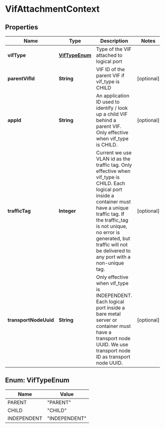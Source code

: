 # VifAttachmentContext

## Properties
Name | Type | Description | Notes
------------ | ------------- | ------------- | -------------
**vifType** | [**VifTypeEnum**](#VifTypeEnum) | Type of the VIF attached to logical port | 
**parentVifId** | **String** | VIF ID of the parent VIF if vif_type is CHILD |  [optional]
**appId** | **String** | An application ID used to identify / look up a child VIF behind a parent VIF. Only effective when vif_type is CHILD.  |  [optional]
**trafficTag** | **Integer** | Current we use VLAN id as the traffic tag. Only effective when vif_type is CHILD. Each logical port inside a container must have a unique traffic tag. If the traffic_tag is not unique, no error is generated, but traffic will not be delivered to any port with a non-unique tag.  |  [optional]
**transportNodeUuid** | **String** | Only effective when vif_type is INDEPENDENT. Each logical port inside a bare metal server or container must have a transport node UUID. We use transport node ID as transport node UUID.  |  [optional]

<a name="VifTypeEnum"></a>
## Enum: VifTypeEnum
Name | Value
---- | -----
PARENT | &quot;PARENT&quot;
CHILD | &quot;CHILD&quot;
INDEPENDENT | &quot;INDEPENDENT&quot;
